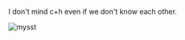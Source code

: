  I don't mind c+h even if we don't know each other. 
                

  ![mysst](https://github.com/user-attachments/assets/8be65c63-24b2-42f8-a62f-bd3769f28f28)
